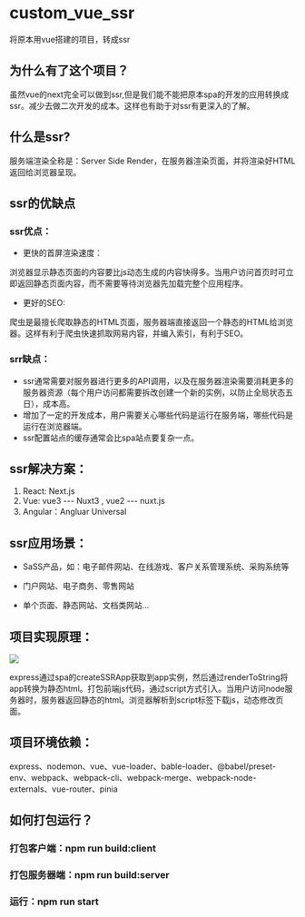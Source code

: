 # custom_vue_ssr
将原本用vue搭建的项目，转成ssr

## 为什么有了这个项目？

虽然vue的next完全可以做到ssr,但是我们能不能把原本spa的开发的应用转换成ssr。减少去做二次开发的成本。这样也有助于对ssr有更深入的了解。

## 什么是ssr?

服务端渲染全称是：Server Side Render，在服务器渲染页面，并将渲染好HTML返回给浏览器呈现。

## ssr的优缺点

### ssr优点：

- 更快的首屏渲染速度：

浏览器显示静态页面的内容要比js动态生成的内容快得多。当用户访问首页时可立即返回静态页面内容，而不需要等待浏览器先加载完整个应用程序。

- 更好的SEO:

爬虫是最擅长爬取静态的HTML页面，服务器端直接返回一个静态的HTML给浏览器。这样有利于爬虫快速抓取网易内容，并编入索引，有利于SEO。

### srr缺点：

- ssr通常需要对服务器进行更多的API调用，以及在服务器渲染需要消耗更多的服务器资源（每个用户访问都需要拆改创建一个新的实例，以防止全局状态五日），成本高。
- 增加了一定的开发成本，用户需要关心哪些代码是运行在服务端，哪些代码是运行在浏览器端。
- ssr配置站点的缓存通常会比spa站点要复杂一点。

## ssr解决方案：

1. React: Next.js
2. Vue: vue3 --- Nuxt3 , vue2 --- nuxt.js
3. Angular：Angluar Universal

## ssr应用场景：

- SaSS产品，如：电子邮件网站、在线游戏、客户关系管理系统、采购系统等
- 门户网站、电子商务、零售网站

- 单个页面、静态网站、文档类网站...

## 项目实现原理：

![](C:\Users\23376\Desktop\ssr.png)

express通过spa的createSSRApp获取到app实例，然后通过renderToString将app转换为静态html。打包前端js代码，通过script方式引入。当用户访问node服务器时，服务器返回静态的html。浏览器解析到script标签下载js，动态修改页面。

## 项目环境依赖：

express、nodemon、vue、vue-loader、bable-loader、@babel/preset-env、webpack、webpack-cli、webpack-merge、webpack-node-externals、vue-router、pinia

## 如何打包运行？

### 打包客户端：npm run build:client

### 打包服务器端：npm run build:server

### 运行：npm run start
